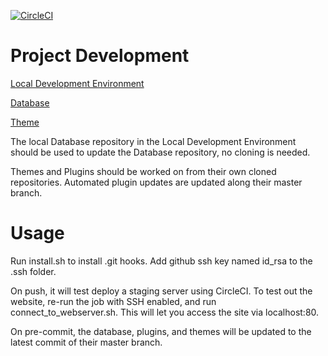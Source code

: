 [![CircleCI](https://circleci.com/gh/cp3402-students/a2-cp3402-2019-team25/tree/master.svg?style=svg)](https://circleci.com/gh/cp3402-students/a2-cp3402-2019-team25/tree/master)
# Project Development
[Local Development Environment](https://github.com/cp3402-students/env-cp3402-2019-team25)

[Database](https://github.com/Xett/database-cp3402-2019-team25)

[Theme](https://github.com/Xett/theme-cp3402-2019-team25)

The local Database repository in the Local Development Environment should be used to update the Database repository, no cloning is needed.

Themes and Plugins should be worked on from their own cloned repositories. Automated plugin updates are updated along their master branch.

# Usage
Run install.sh to install .git hooks. Add github ssh key named id_rsa to the .ssh folder.

On push, it will test deploy a staging server using CircleCI.
To test out the website, re-run the job with SSH enabled, and run connect_to_webserver.sh. This will let you access the site via localhost:80.

On pre-commit, the database, plugins, and themes will be updated to the latest commit of their master branch.
